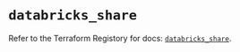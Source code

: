 # `databricks_share`

Refer to the Terraform Registory for docs: [`databricks_share`](https://registry.terraform.io/providers/databricks/databricks/1.23.0/docs/resources/share).
